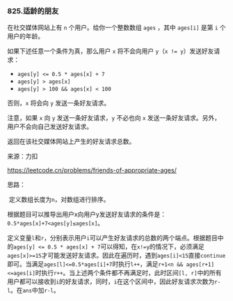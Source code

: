 ### 825.适龄的朋友

在社交媒体网站上有 `n` 个用户。给你一个整数数组 `ages` ，其中 `ages[i]` 是第 `i` 个用户的年龄。

如果下述任意一个条件为真，那么用户 `x` 将不会向用户 `y`（`x != y`）发送好友请求：

- `ages[y] <= 0.5 * ages[x] + 7`
- `ages[y] > ages[x]`
- `ages[y] > 100 && ages[x] < 100`

否则，`x` 将会向 `y` 发送一条好友请求。

注意，如果 `x` 向 `y` 发送一条好友请求，`y` 不必也向 `x` 发送一条好友请求。另外，用户不会向自己发送好友请求。

返回在该社交媒体网站上产生的好友请求总数。

来源：力扣

https://leetcode.cn/problems/friends-of-appropriate-ages/



思路：

​	定义数组长度为`n`，对数组进行排序。

​	根据题目可以推导出用户x向用户y发送好友请求的条件是：`0.5*ages[x]+7<ages[y]≤ages[x]`。

​	定义变量`l`和`r`，分别表示用户`i`可以产生好友请求的总数的两个端点。根据题目中的`ages[y] <= 0.5 * ages[x] + 7`可以得知，在`x!=y`的情况下，必须满足`ages[x]>=15`才可能发送好友请求。因此在遍历时，遇到`ages[i]<15`直接`continue`即可。当满足`ages[l]<=0.5*ages[i]+7`时执行`l++`，满足`r+1<n && ages[r+1]<=ages[i]`时执行`r++`。当上述两个条件都不再满足时，此时区间`[l, r]`中的所有用户都可以接收到`i`的好友请求，同时，`i`在这个区间中，因此好友请求次数为`r-l`。在`ans`中加`r-l`。